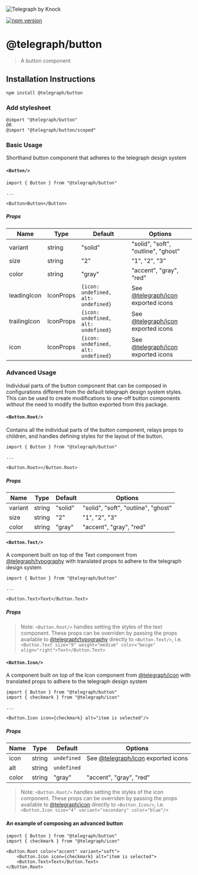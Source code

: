 ![Telegraph by Knock](https://github.com/knocklabs/telegraph/assets/29106675/9b5022e3-b02c-4582-ba57-3d6171e45e44)

[![npm version](https://img.shields.io/npm/v/@telegraph/button.svg)](https://www.npmjs.com/package/@telegraph/button)

# @telegraph/button
> A button component

## Installation Instructions

```
npm install @telegraph/button
```

### Add stylesheet
```
@import "@telegraph/button"
OR
@import "@telegraph/button/scoped"
```

### Basic Usage
Shorthand button component that adheres to the telegraph design system

#### `<Button/>`

```
import { Button } from "@telegraph/button"

...

<Button>Button</Button>
```

##### Props

| Name | Type | Default | Options |
| ---- | -----| ------- | ------- |
| variant | string | "solid" | "solid", "soft", "outline", "ghost" |
| size | string | "2" | "1", "2", "3" |
| color | string | "gray" | "accent", "gray", "red" |
| leadingIcon | IconProps | `{icon: undefined, alt: undefined}` | See [@telegraph/icon](https://github.com/knocklabs/telegraph/tree/main/packages/icon) exported icons |
| trailingIcon | IconProps | `{icon: undefined, alt: undefined}` | See [@telegraph/icon](https://github.com/knocklabs/telegraph/tree/main/packages/icon) exported icons |
| icon | IconProps | `{icon: undefined, alt: undefined}` | See [@telegraph/icon](https://github.com/knocklabs/telegraph/tree/main/packages/icon) exported icons |


### Advanced Usage
Individual parts of the button component that can be composed in configurations different from the default telegraph design system styles. This can be used to create modifications to one-off button components without the need to modify the button exported from this package.

#### `<Button.Root/>`
Contains all the individual parts of the button component, relays props to children, and handles defining styles for the layout of the button.

```
import { Button } from "@telegraph/button"

...

<Button.Root></Button.Root>
```

##### Props

| Name | Type | Default | Options |
| ---- | -----| ------- | ------- |
| variant | string | "solid" | "solid", "soft", "outline", "ghost" |
| size | string | "2" | "1", "2", "3" |
| color | string | "gray" | "accent", "gray", "red" |

#### `<Button.Text/>`
A component built on top of the Text component from [@telegraph/typography](https://github.com/knocklabs/telegraph/tree/main/packages/typography) with translated props to adhere to the telegraph design system

```
import { Button } from "@telegraph/button"

...

<Button.Text>Text</Button.Text>
```

##### Props

> Note: `<Button.Root/>` handles setting the styles of the text component. These props can be overriden by passing the props available to [@telegraph/typography](https://github.com/knocklabs/telegraph/tree/main/packages/typography) directly to `<Button.Text/>`, i.e. `<Button.Text size="9" weight="medium" color="beige" align="right">Text</Button.Text>`

#### `<Button.Icon/>`
A component built on top of the Icon component from [@telegraph/icon](https://github.com/knocklabs/telegraph/tree/main/packages/icon) with translated props to adhere to the telegraph design system

```
import { Button } from "@telegraph/button"
import { checkmark } from "@telegraph/icon"

...

<Button.Icon icon={checkmark} alt="item is selected"/>
```

##### Props

| Name | Type | Default | Options |
| ---- | -----| ------- | ------- |
| icon | string | `undefined` | See [@telegraph/icon](https://github.com/knocklabs/telegraph/tree/main/packages/icon) exported icons |
| alt | string | `undefined` |  |
| color | string | "gray" | "accent", "gray", "red" |

> Note: `<Button.Root/>` handles setting the styles of the icon component. These props can be overriden by passing the props available to [@telegraph/icon](https://github.com/knocklabs/telegraph/tree/main/packages/icon) directly to `<Button.Icon/>`, i.e. `<Button.Icon size="4" variant="secondary" color="blue"/>`

#### An example of composing an advanced button

```
import { Button } from "@telegraph/button"
import { checkmark } from "@telegraph/icon"

<Button.Root color="accent" variant="soft">
    <Button.Icon icon={checkmark} alt="item is selected">
    <Button.Text>Text</Button.Text>
</Button.Root>
```
